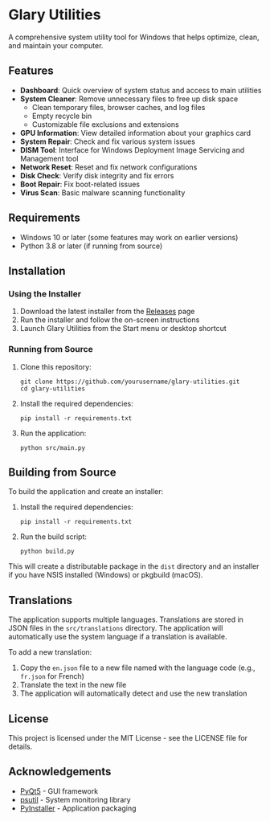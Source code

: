 # Glary Utilities

A comprehensive system utility tool for Windows that helps optimize, clean, and maintain your computer.

## Features

- **Dashboard**: Quick overview of system status and access to main utilities
- **System Cleaner**: Remove unnecessary files to free up disk space
  - Clean temporary files, browser caches, and log files
  - Empty recycle bin
  - Customizable file exclusions and extensions
- **GPU Information**: View detailed information about your graphics card
- **System Repair**: Check and fix various system issues
- **DISM Tool**: Interface for Windows Deployment Image Servicing and Management tool
- **Network Reset**: Reset and fix network configurations
- **Disk Check**: Verify disk integrity and fix errors
- **Boot Repair**: Fix boot-related issues 
- **Virus Scan**: Basic malware scanning functionality

## Requirements

- Windows 10 or later (some features may work on earlier versions)
- Python 3.8 or later (if running from source)

## Installation

### Using the Installer

1. Download the latest installer from the [Releases](https://github.com/yourusername/glary-utilities/releases) page
2. Run the installer and follow the on-screen instructions
3. Launch Glary Utilities from the Start menu or desktop shortcut

### Running from Source

1. Clone this repository:
   ```
   git clone https://github.com/yourusername/glary-utilities.git
   cd glary-utilities
   ```

2. Install the required dependencies:
   ```
   pip install -r requirements.txt
   ```

3. Run the application:
   ```
   python src/main.py
   ```

## Building from Source

To build the application and create an installer:

1. Install the required dependencies:
   ```
   pip install -r requirements.txt
   ```

2. Run the build script:
   ```
   python build.py
   ```

This will create a distributable package in the `dist` directory and an installer if you have NSIS installed (Windows) or pkgbuild (macOS).

## Translations

The application supports multiple languages. Translations are stored in JSON files in the `src/translations` directory. The application will automatically use the system language if a translation is available.

To add a new translation:
1. Copy the `en.json` file to a new file named with the language code (e.g., `fr.json` for French)
2. Translate the text in the new file
3. The application will automatically detect and use the new translation

## License

This project is licensed under the MIT License - see the LICENSE file for details.

## Acknowledgements

- [PyQt5](https://www.riverbankcomputing.com/software/pyqt/) - GUI framework
- [psutil](https://github.com/giampaolo/psutil) - System monitoring library
- [PyInstaller](https://www.pyinstaller.org/) - Application packaging 
